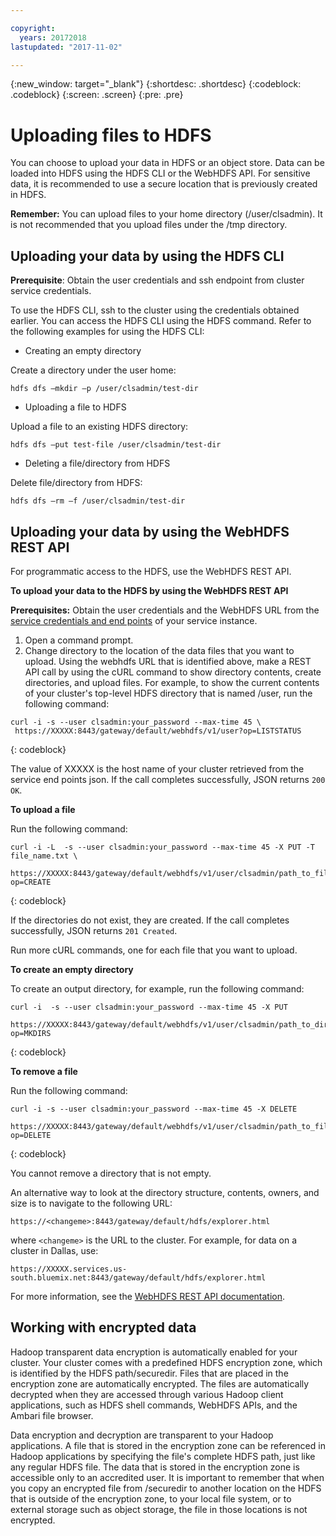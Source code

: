 ```yaml
---

copyright:
  years: 20172018
lastupdated: "2017-11-02"

---
```


<!-- Attribute definitions -->
{:new_window: target="_blank"}
{:shortdesc: .shortdesc}
{:codeblock: .codeblock}
{:screen: .screen}
{:pre: .pre}

# Uploading files to HDFS

You can choose to upload your data in HDFS or an object store. Data can be loaded into HDFS using the HDFS CLI or the WebHDFS API. For sensitive data, it is recommended to use a secure location that is previously created in HDFS.

**Remember:** You can upload files to your home directory (/user/clsadmin). It is not recommended that you upload files under the /tmp directory.

## Uploading your data by using the HDFS CLI

**Prerequisite**: Obtain the user credentials and ssh endpoint from cluster service credentials.

To use the HDFS CLI, ssh to the cluster using the credentials obtained earlier. You can access the HDFS CLI using the HDFS command. Refer to the following examples for using the HDFS CLI:

- Creating an empty directory

 Create a directory under the user home:

 ```hdfs dfs –mkdir –p /user/clsadmin/test-dir```

- Uploading a file to HDFS

 Upload a file to an existing HDFS directory:

 ```hdfs dfs –put test-file /user/clsadmin/test-dir```

- Deleting a file/directory from HDFS

 Delete file/directory from HDFS:

 ```hdfs dfs –rm –f /user/clsadmin/test-dir```

## Uploading your data by using the WebHDFS REST API

For programmatic access to the HDFS, use the WebHDFS REST API.

**To upload your data to the HDFS by using the WebHDFS REST API**

**Prerequisites:** Obtain the user credentials and the WebHDFS URL from the [service credentials and end points](./Retrieve-service-credentials-and-service-end-points.html) of your service instance.

1. Open a command prompt.
2. Change directory to the location of the data files that you want to upload.
Using the webhdfs URL that is identified above, make a REST API call by using the cURL command to show directory contents, create directories, and upload files. For example, to show the current contents of your cluster's top-level HDFS directory that is named /user, run the following command:

```
curl -i -s --user clsadmin:your_password --max-time 45 \
 https://XXXXX:8443/gateway/default/webhdfs/v1/user?op=LISTSTATUS
```
{: codeblock}

The value of XXXXX is the host name of your cluster retrieved from the service end points json. If the call completes successfully, JSON returns `200 OK`.

**To upload a file**

Run the following command:

```
curl -i -L  -s --user clsadmin:your_password --max-time 45 -X PUT -T file_name.txt \
 https://XXXXX:8443/gateway/default/webhdfs/v1/user/clsadmin/path_to_file/file_name?op=CREATE
```
{: codeblock}

If the directories do not exist, they are created. If the call completes successfully, JSON returns `201 Created`.

Run more cURL commands, one for each file that you want to upload.

**To create an empty directory**

To create an output directory, for example, run the following command:

```
curl -i  -s --user clsadmin:your_password --max-time 45 -X PUT
 https://XXXXX:8443/gateway/default/webhdfs/v1/user/clsadmin/path_to_directory?op=MKDIRS
```
{: codeblock}

**To remove a file**

Run the following command:

```
curl -i -s --user clsadmin:your_password --max-time 45 -X DELETE
 https://XXXXX:8443/gateway/default/webhdfs/v1/user/clsadmin/path_to_file?op=DELETE
```
{: codeblock}

You cannot remove a directory that is not empty.

An alternative way to look at the directory structure, contents, owners, and size is to navigate to the following URL:

```
https://<changeme>:8443/gateway/default/hdfs/explorer.html
```
where `<changeme>`  is the URL to the cluster. For example, for data  on a cluster in Dallas, use:
```
https://XXXXX.services.us-south.bluemix.net:8443/gateway/default/hdfs/explorer.html
```
For more information, see the [WebHDFS REST API documentation](http://hadoop.apache.org/docs/r2.6.0/hadoop-project-dist/hadoop-hdfs/WebHDFS.html).

## Working with encrypted data

Hadoop transparent data encryption is automatically enabled for your cluster. Your cluster comes with a predefined HDFS encryption zone, which is identified by the HDFS path/securedir. Files that are placed in the encryption zone are automatically encrypted. The files are automatically decrypted when they are accessed through various Hadoop client applications, such as HDFS shell commands, WebHDFS APIs, and the Ambari file browser.

Data encryption and decryption are transparent to your Hadoop applications. A file that is stored in the encryption zone can be referenced in Hadoop applications by specifying the file's complete HDFS path, just like any regular HDFS file. The data that is stored in the encryption zone is accessible only to an accredited user. It is important to remember that when you copy an encrypted file from /securedir to another location on the HDFS that is outside of the encryption zone, to your local file system, or to external storage such as object storage, the file in those locations is not encrypted.
